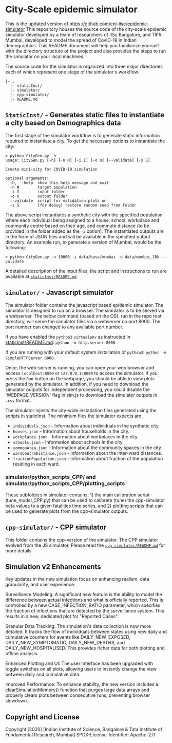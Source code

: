 # City-Scale epidemic simulator
This is the updated version of https://github.com/cni-iisc/epidemic-simulator
This repository houses the source code of the city-scale epidemic simulator developed by a team of researchers of IISc Bangalore, and TIFR Mumbai, developed to model the spread of CovID-19 in Indian demographics. This README document will help you familiarize yourself with the directory structure of the project and also provides the steps to run the simulator on your local machines. 

The source code for the simulator is organized into three major directories each of which represent one stage of the simulator's workflow.


```
|- .
  |- staticInst/
  |- simulator/  
  |- cpp-simulator/
  |- README.md
```


## `StaticInst/` - Generates static files to instantiate a city based on Demographics data
The first stage of the simulator workflow is to generate static information required to instantiate a city.  To get the necessary options to instantiate the city:

```
> python CityGen.py -h
usage: CityGen.py [-h] [-n N] [-i I] [-o O] [--validate] [-s S]

Create mini-city for COVID-19 simulation

optional arguments:
  -h, --help  show this help message and exit
  -n N        target population
  -i I        input folder
  -o O        output folder
  --validate  script for validation plots on
  -s S        [for debug] restore random seed from folder
```

The above script instantiates a synthetic city with the specified population where each individual being assigned to a house, school, workplace and community centre based on their age, and commute distance (to be provided in the folder added as the `-i` option). The instantiated outputs are in the form of JSON files and will be available in the specified output directory. An example run, to generate a version of Mumbai, would be the following:
```
> python CityGen.py -n 10000 -i data/base/mumbai -o data/mumbai_10k --validate 
```

A detailed description of the input files, the script and instructions to run are available at [`staticInst/README.md`](staticInst/README.md)

## `simulator/` - Javascript simulator

The simulator folder contains the javascript based epidemic simulator. The simulator is designed to run on a browser. The simulator is to be served via a webserver. The below command (based on the OS), run in the repo root directory, will serve the simulator files via a webserver on port 8000. The port number can changed to any available port number.

If you have enabled the `python3` `virtualenv` as instructed in [staticInst/README.md](staticInst/README.md): `python -m http.server 8000`.

If you are running with your default system installation of `python2`:   `python -m SimpleHTTPServer 8000`.

Once, the web-server is running, you can open your web browser and access `localhost:8000` or `127.0.0.1:8000` to access the simulator. If you press the `Run` button on the webpage, you should be able to view plots generated by the simulator. In addition, if you need to download the simulator outputs for independent processing, you could disable the 'WEBPAGE_VERSION' flag in sim.js to download the simulator outputs in `.csv` format.

The simulator injests the city-wide instatiation files generated using the scripts in staticInst. The minimum files the simulator expects are:
 * `individuals.json` - Information about individuals in the synthetic city.
 * `houses.json` - Information about households in the city.
 * `workplaces.json` - Information about workplaces in the city.
 * `schools.json` - Information about schools in the city
 * `commonArea.json` - Information about the community spaces in the city
 * `wardCentreDistance.json` - Information about the inter-ward distances.
 * `fractionPopulation.json` - Information about fraction of the population residing in each ward.

### simulator/python_scripts_CPP/ and  simulator/python_scripts_CPP/plotting_scripts
These subfolders in simulator contains:  1) the main calibration script (tune_model_CPP.py) that can be used to calibrate (tune) the cpp-simulator beta values to a given fatalities time series, and 2) plotting scripts that can be used to generate plots from the cpp-simulator outputs.

## `cpp-simulator/` - CPP simulator
This folder contains the cpp-version of the simulator. The CPP simulator evolved from the JS simulator. 
Please read the  [`cpp-simulator/README.md`](cpp-simulator/README.md) for more details.

## Simulation v2 Enhancements
Key updates in the new simulation focus on enhancing realism, data granularity, and user experience.

Surveillance Modeling: A significant new feature is the ability to model the difference between actual infections and what is officially reported. This is controlled by a new CASE_INFECTION_RATIO parameter, which specifies the fraction of infections that are detected by the surveillance system. This results in a new, dedicated plot for "Reported Cases".

Granular Data Tracking: The simulation's data collection is now more detailed. It tracks the flow of individuals between states using new daily and cumulative counters for events like DAILY_NEW_EXPOSED, DAILY_NEW_SYMPTOMATIC, DAILY_NEW_DEATHS, and DAILY_NEW_HOSPITALISED. This provides richer data for both plotting and offline analysis.

Enhanced Plotting and UI: The user interface has been upgraded with toggle switches on all plots, allowing users to instantly change the view between daily and cumulative data.

Improved Performance: To enhance stability, the new version includes a clearSimulationMemory() function that purges large data arrays and properly clears plots between consecutive runs, preventing browser slowdown.

## Copyright and License
Copyright [2020] [Indian Institute of Science, Bangalore & Tata Institute of Fundamental Research, Mumbai]
SPDX-License-Identifier: Apache-2.0
